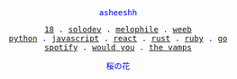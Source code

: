 <p align="center" style="color:blue"><samp>asheeshh</samp></p>        <p align="center" style="color:blue">        <samp>            <a href="">18</a> .            <a href="">solodev</a> .            <a href="">melophile</a> .            <a href="">weeb</a></br>            <a href="">python</a> .            <a href="">javascript</a> .            <a href="">react</a> .            <a href="">rust</a> .            <a href="">ruby</a> .            <a href="">go</a></br>            <a href="https://open.spotify.com/track/24u37Wx6wCOeBAi8g203KC">spotify</a> .            <a href="https://open.spotify.com/track/24u37Wx6wCOeBAi8g203KC">would you</a> .            <a href="https://open.spotify.com/track/24u37Wx6wCOeBAi8g203KC">the vamps</a>        </samp>        </p>        <p align="center" style="color:blue"><samp>桜の花</samp></p>